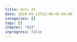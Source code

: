 ```yaml
---
title: Acts 24
date: 2020-04-12T12:46:45-04:00
categories: []
tags: []
chapter: "024"
inprogress: false
---
```


